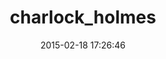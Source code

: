 ---
layout: post
title:  "charlock_holmes"
repo:   "brianmario/charlock_holmes"
date:   2015-02-18 17:26:46
gemurl: https://github.com/brianmario/charlock_holmes
---